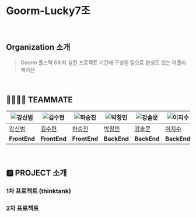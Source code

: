 # Goorm-Lucky7조

<br />

## Organization 소개

> Goorm 풀스택 6회차 실전 프로젝트 기간에 구성된 팀으로 완성도 있는 어플리케이션

<br />

## 🧑‍🧑‍🧒‍🧒 TEAMMATE
| ![강신범](https://github.com/kangsinbeom.png) | ![김수현](https://github.com/gamjatan9.png) | ![하승진](https://github.com/j2an777.png) | ![박창민](https://github.com/ChangMinPark2.png) | ![강솔문](https://github.com/solmoonkang.png) | ![이지수](https://github.com/leedidoo.png) | ![심예은](https://github.com/hesener.png) |
|----------------------------------------------|----------------------------------------------|-------------------------------------------|----------------------------------------------|----------------------------------------------|-------------------------------------------|------------------------------------------|
| [강신범](https://github.com/kangsinbeom)      | [김수현](https://github.com/gamjatan9)   | [하승진](https://github.com/j2an777)   | [박창민](https://github.com/ChangMinPark2)      | [강솔문](https://github.com/solmoonkang)   | [이지수](https://github.com/leedidoo)   | [심예은](https://github.com/hesener)    |
| **FrontEnd**                                  | **FrontEnd**                                   | **FrontEnd**                                | **BackEnd**                                  | **BackEnd**                                   | **BackEnd**                                | **BackEnd**                               |

<br />


## 🅿️ PROJECT 소개

### 1차 프로젝트 (thinktank)





### 2차 프로젝트
